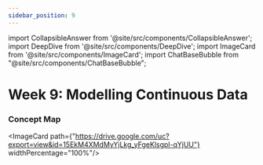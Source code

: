 ```yaml
---
sidebar_position: 9
---
```


import CollapsibleAnswer from '@site/src/components/CollapsibleAnswer';
import DeepDive from '@site/src/components/DeepDive';
import ImageCard from '@site/src/components/ImageCard';
import ChatBaseBubble from "@site/src/components/ChatBaseBubble";

# Week 9: Modelling Continuous Data



<ChatBaseBubble/>

### Concept Map

<ImageCard path={"https://drive.google.com/uc?export=view&id=15EkM4XMdMyYjLkg_yFgeKlsgpl-qYjUU"} widthPercentage="100%"/>
